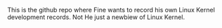 This is the github repo where Fine wants to record his own Linux Kernel development records.
Not He just a newbiew of Linux Kernel.
